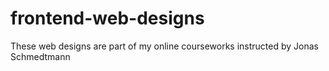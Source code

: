 # frontend-web-designs
 These web designs are part of my online courseworks instructed by Jonas Schmedtmann
